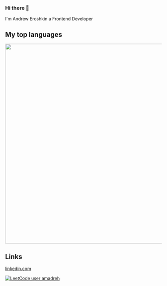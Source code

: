 ### Hi there 👋
I'm Andrew Eroshkin a Frontend Developer

## My top languages

<img src="https://wakatime.com/share/@amadreh/42553cb9-5d31-42ca-9a53-0f378c688262.svg" width="640">

## Links
[linkedin.com](https://www.linkedin.com/in/andrey-eroshkin/)

[![LeetCode user amadreh](https://img.shields.io/badge/dynamic/json?style=for-the-badge&labelColor=black&color=%23ffa116&label=Solved&query=solvedOverTotal&url=https%3A%2F%2Fleetcode-badge.vercel.app%2Fapi%2Fusers%2Famadreh&logo=leetcode&logoColor=yellow)](https://leetcode.com/amadreh/)
